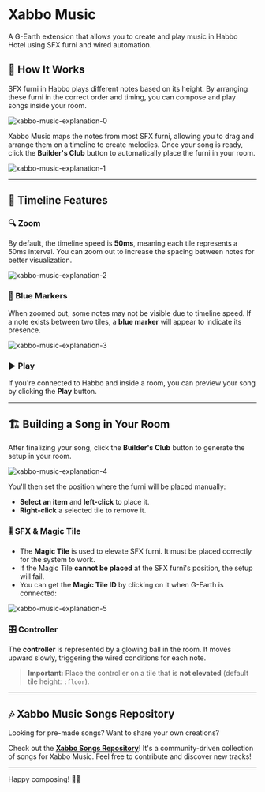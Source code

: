 # Xabbo Music
A G-Earth extension that allows you to create and play music in Habbo Hotel using SFX furni and wired automation.

## 🎵 How It Works
SFX furni in Habbo plays different notes based on its height. By arranging these furni in the correct order and timing, you can compose and play songs inside your room.

![xabbo-music-explanation-0](https://github.com/user-attachments/assets/6b78efda-669a-4263-8b86-eee2a42cf514)

Xabbo Music maps the notes from most SFX furni, allowing you to drag and arrange them on a timeline to create melodies. Once your song is ready, click the **Builder's Club** button to automatically place the furni in your room.

![xabbo-music-explanation-1](https://github-production-user-asset-6210df.s3.amazonaws.com/34200697/253669100-efdbdbb9-8a0a-4af7-a1de-15a6ff652636.png)

---

## 🎼 Timeline Features
### 🔍 Zoom
By default, the timeline speed is **50ms**, meaning each tile represents a 50ms interval. You can zoom out to increase the spacing between notes for better visualization.

![xabbo-music-explanation-2](https://github-production-user-asset-6210df.s3.amazonaws.com/34200697/253656720-660fd924-0689-4509-a7ab-60c9951eaba6.png)

### 🔵 Blue Markers
When zoomed out, some notes may not be visible due to timeline speed. If a note exists between two tiles, a **blue marker** will appear to indicate its presence.

![xabbo-music-explanation-3](https://github-production-user-asset-6210df.s3.amazonaws.com/34200697/253657280-04e9dd1e-90be-43ea-9fc0-50031fa634d2.png)

### ▶️ Play
If you're connected to Habbo and inside a room, you can preview your song by clicking the **Play** button.

---

## 🏗️ Building a Song in Your Room
After finalizing your song, click the **Builder's Club** button to generate the setup in your room.

![xabbo-music-explanation-4](https://github-production-user-asset-6210df.s3.amazonaws.com/34200697/253669416-395ae77a-733e-42a7-8512-635e68b53dae.png)

You'll then set the position where the furni will be placed manually:
- **Select an item** and **left-click** to place it.
- **Right-click** a selected tile to remove it.

### 🎚️ SFX & Magic Tile
- The **Magic Tile** is used to elevate SFX furni. It must be placed correctly for the system to work.
- If the Magic Tile **cannot be placed** at the SFX furni's position, the setup will fail.
- You can get the **Magic Tile ID** by clicking on it when G-Earth is connected:

![xabbo-music-explanation-5](https://github.com/scottstamp/RoomExfiltrator/assets/34200697/76596338-9697-4bc3-ba33-2e9e4882091e)

### 🎛️ Controller
The **controller** is represented by a glowing ball in the room. It moves upward slowly, triggering the wired conditions for each note. 

> **Important:** Place the controller on a tile that is **not elevated** (default tile height: `:floor`).

---

## 🎶 Xabbo Music Songs Repository
Looking for pre-made songs? Want to share your own creations?

Check out the **[Xabbo Songs Repository](https://github.com/vgabs/xabbo-songs)**! It's a community-driven collection of songs for Xabbo Music. Feel free to contribute and discover new tracks!

---

Happy composing! 🎼✨

